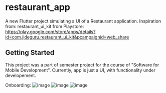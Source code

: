 # restaurant_app

A new Flutter project simulating a UI of a Restaurant application.
Inspiration from: restaurant_ui_kit from Playstore: https://play.google.com/store/apps/details?id=com.jideguru.restaurant_ui_kit&pcampaignid=web_share

## Getting Started

This project was a part of semester project for the course of "Software for Mobile Development". Currently, app is just a UI, with functionality under developement. 

Onboarding:
![image](https://github.com/ZARRAR-1/restaurant_app/assets/106697920/4a3f57f1-6e1c-4bfc-97c6-45ef25570f37) 
![image](https://github.com/ZARRAR-1/restaurant_app/assets/106697920/bb56f07f-b834-4eb1-b25e-d41d1fc59d07)
![image](https://github.com/ZARRAR-1/restaurant_app/assets/106697920/e3325f51-ab35-4fec-9c3c-3d9e6dfe868e)



